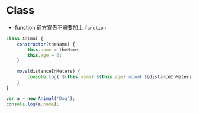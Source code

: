# Class

- function 前方宣告不需要加上 `function`


```js
class Animal {
    constructor(theName) {
        this.name = theName;
        this.age = 0;
    }

    move(distanceInMeters) {
        console.log(`${this.name} ${this.age} moved ${distanceInMeters}m.`);
    }
}

var a = new Animal('Dog');
console.log(a.name);
```